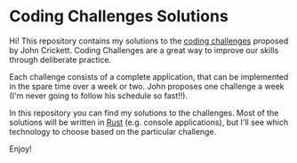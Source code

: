 

# Coding Challenges Solutions

Hi! This repository contains my solutions to the [coding challenges](https://codingchallenges.fyi/) proposed by John Crickett.
Coding Challenges are a great way to improve our skills through deliberate practice.

Each challenge consists of a complete application, that can be implemented in the spare time over a week or two. John proposes one challenge a week (I'm never going to follow his schedule so fast!!).

In this repository you can find my solutions to the challenges. Most of the solutions will be written in [Rust](https://www.rust-lang.org/) (e.g. console applications), but I'll see which technology to choose based on the particular challenge.

Enjoy!